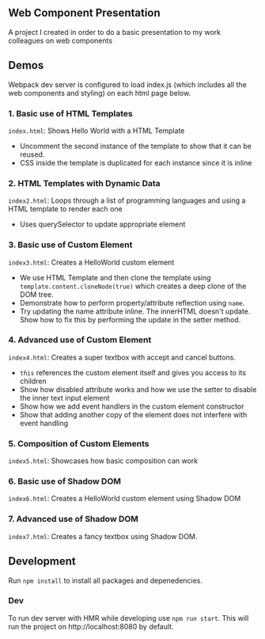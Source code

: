 ## Web Component Presentation
A project I created in order to do a basic presentation to my work colleagues on web components

## Demos
Webpack dev server is configured to load index.js (which includes all the web components and styling) on each html page below.

### 1. Basic use of HTML Templates
`index.html`: Shows Hello World with a HTML Template
* Uncomment the second instance of the template to show that it can be reused.
* CSS inside the template is duplicated for each instance since it is inline

### 2. HTML Templates with Dynamic Data
`index2.html`: Loops through a list of programming languages and using a HTML template to render each one
* Uses querySelector to update appropriate element

### 3. Basic use of Custom Element
`index3.html`: Creates a HelloWorld custom element
* We use HTML Template and then clone the template using `template.content.cloneNode(true)` which creates a deep clone of the DOM tree.
* Demonstrate how to perform property/attribute reflection using `name`.
* Try updating the name attribute inline. The innerHTML doesn't update. Show how to fix this by performing the update in the setter method.

### 4. Advanced use of Custom Element
`index4.html`: Creates a super textbox with accept and cancel buttons.
* `this` references the custom element itself and gives you access to its children
* Show how disabled attribute works and how we use the setter to disable the inner text input element
* Show how we add event handlers in the custom element constructor
* Show that adding another copy of the element does not interfere with event handling

### 5. Composition of Custom Elements
`index5.html`: Showcases how basic composition can work

### 6. Basic use of Shadow DOM
`index6.html`: Creates a HelloWorld custom element using Shadow DOM

### 7. Advanced use of Shadow DOM
`index7.html`: Creates a fancy textbox using Shadow DOM.

## Development
Run `npm install` to install all packages and depenedencies.

### Dev
To run dev server with HMR while developing use `npm run start`. This will run the project on http://localhost:8080 by default.